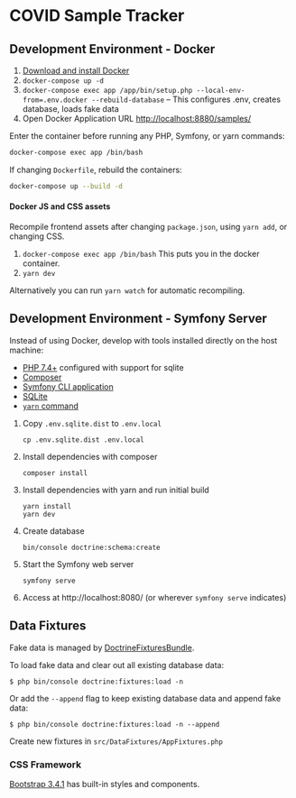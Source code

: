 # COVID Sample Tracker

## Development Environment - Docker

1. [Download and install Docker](https://www.docker.com/)
1. `docker-compose up -d`
1. `docker-compose exec app /app/bin/setup.php --local-env-from=.env.docker --rebuild-database` – This configures .env, creates database, loads fake data
1. Open Docker Application URL <http://localhost:8880/samples/>

Enter the container before running any PHP, Symfony, or yarn commands:

```bash
docker-compose exec app /bin/bash
``` 

If changing `Dockerfile`, rebuild the containers:

```bash
docker-compose up --build -d
```

#### Docker JS and CSS assets

Recompile frontend assets after changing `package.json`, using `yarn add`, or changing CSS.

1. `docker-compose exec app /bin/bash` This puts you in the docker container.
1. `yarn dev`

Alternatively you can run `yarn watch` for automatic recompiling.


## Development Environment - Symfony Server

Instead of using Docker, develop with tools installed directly on the host machine:

 * [PHP 7.4+](https://www.php.net/) configured with support for sqlite
 * [Composer](https://getcomposer.org/)
 * [Symfony CLI application](https://symfony.com/download)
 * [SQLite](https://www.sqlite.org/download.html)
 * [`yarn` command](https://yarnpkg.com/getting-started/install)

1. Copy `.env.sqlite.dist` to `.env.local`

    `cp .env.sqlite.dist .env.local`

2. Install dependencies with composer

    `composer install`
    
3. Install dependencies with yarn and run initial build

    ```
    yarn install
    yarn dev
    ```
    
4. Create database

	```
    bin/console doctrine:schema:create
    ```
   
5. Start the Symfony web server

    `symfony serve`
    
6. Access at http://localhost:8080/ (or wherever `symfony serve` indicates)

## Data Fixtures

Fake data is managed by [DoctrineFixturesBundle](https://symfony.com/doc/master/bundles/DoctrineFixturesBundle/index.html).

To load fake data and clear out all existing database data:

    $ php bin/console doctrine:fixtures:load -n

Or add the `--append` flag to keep existing database data and append fake data:

    $ php bin/console doctrine:fixtures:load -n --append

Create new fixtures in `src/DataFixtures/AppFixtures.php`

### CSS Framework

[Bootstrap 3.4.1](https://getbootstrap.com/docs/3.4/components/) has built-in styles and components.
